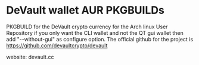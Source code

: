 # DeVault wallet AUR PKGBUILDs


PKGBUILD for the DeVault crypto currency for the Arch linux User Repository
if you only want the CLI wallet and not the QT gui wallet then add "--without-gui" as configure option.
The official github for the project is https://github.com/devaultcrypto/devault

website: devault.cc

